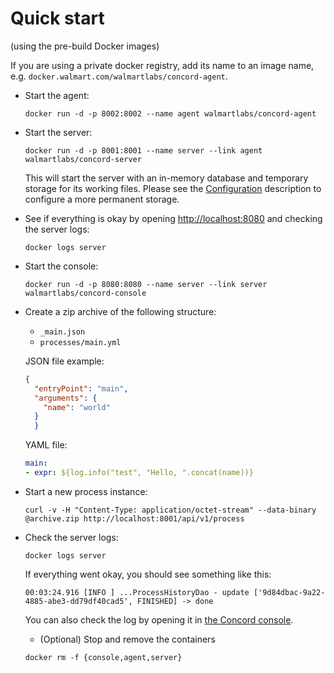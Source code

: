 # Quick start

(using the pre-build Docker images)

If you are using a private docker registry, add its name to an image
name, e.g. `docker.walmart.com/walmartlabs/concord-agent`.

- Start the agent:

  ```
  docker run -d -p 8002:8002 --name agent walmartlabs/concord-agent
  ```
  
- Start the server:

  ```
  docker run -d -p 8001:8001 --name server --link agent walmartlabs/concord-server
  ```

  This will start the server with an in-memory database and temporary
  storage for its working files. Please see the
  [Configuration](./configuration.md) description to configure a more
  permanent storage.

- See if everything is okay by opening
  [http://localhost:8080](http://localhost:8080) and checking the
  server logs:
  
  ```
  docker logs server
  ```

- Start the console:

  ```
  docker run -d -p 8080:8080 --name server --link server walmartlabs/concord-console
  ```

- Create a zip archive of the following structure:
  - `_main.json`
  - `processes/main.yml`
  
  JSON file example:
  
  ```json
  {
    "entryPoint": "main",
    "arguments": {
      "name": "world"
    }
    }
    ```
    
  YAML file:
  
  ```yaml
  main:
  - expr: ${log.info("test", "Hello, ".concat(name))}
  ```

- Start a new process instance:
  ```
  curl -v -H "Content-Type: application/octet-stream" --data-binary @archive.zip http://localhost:8001/api/v1/process
  ```

- Check the server logs:
  ```
  docker logs server
  ```
  
  If everything went okay, you should see something like this:
  ```
  00:03:24.916 [INFO ] ...ProcessHistoryDao - update ['9d84dbac-9a22-4885-abe3-dd79df40cad5', FINISHED] -> done
  ```

  You can also check the log by opening it in
  [the Concord console](http://localhost:8080/#/history).

  - (Optional) Stop and remove the containers
  ```
  docker rm -f {console,agent,server}
  ```
